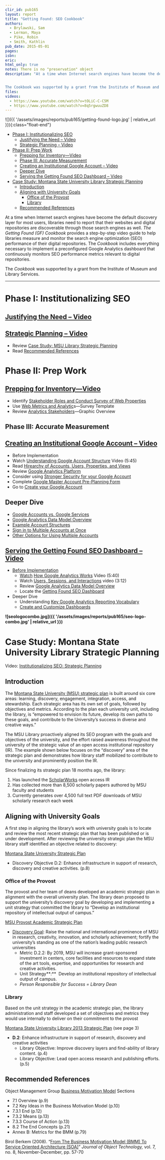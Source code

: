 ```yaml
---
clir_id: pub165
layout: report
title: "Getting Found: SEO Cookbook"
authors: 
  - Brylawski, Sam
  - Lerman, Maya
  - Pike, Robin
  - Smith, Kathlin
pub_date: 2015-05-01
pages:
isbn:
eric:
html_only: true
notes: There is no "preservation" object 
description: "At a time when Internet search engines have become the default discovery layer for most users, libraries need to report that their websites and digital repositories are discoverable through those search engines as well. The Getting Found (GF) Cookbook provides a step-by-step video guide to help libraries measure and monitor the search engine optimization (SEO) performance of their digital repositories. The Cookbook includes everything necessary to implement a preconfigured Google Analytics dashboard that continuously monitors SEO performance metrics relevant to digital repositories.


The Cookbook was supported by a grant from the Institute of Museum and Library Services."
files:
videos:
  - https://www.youtube.com/watch?v=tOLiC-C-C5M
  - https://www.youtube.com/watch?v=8q5rgwuuZD8
---
```


![]({{ '/assets/images/reports/pub165/getting-found-logo.jpg' | relative_url }}){:class="float-end"} 

- [Phase I: Institutionalizing SEO](#phase-i-institutionalizing-seo)
  - [Justifying the Need – Video](#justifying-the-need--video)
  - [Strategic Planning – Video](#strategic-planning--video)
- [Phase II: Prep Work](#phase-ii-prep-work)
  - [Prepping for Inventory—Video](#prepping-for-inventoryvideo)
  - [Phase III: Accurate Measurement](#phase-iii-accurate-measurement)
  - [Creating an Institutional Google Account – Video](#creating-an-institutional-google-account--video)
  - [Deeper Dive](#deeper-dive)
  - [Serving the Getting Found SEO Dashboard – Video](#serving-the-getting-found-seo-dashboard--video)
- [Case Study: Montana State University Library Strategic Planning](#case-study-montana-state-university-library-strategic-planning)
  - [Introduction](#introduction)
  - [Aligning with University Goals](#aligning-with-university-goals)
    - [Office of the Provost](#office-of-the-provost)
    - [Library](#library)
  - [Recommended References](#recommended-references)

At a time when Internet search engines have become the default discovery layer for most users, libraries need to report that their websites and digital repositories are discoverable through those search engines as well. _The Getting Found (GF) Cookbook_ provides a step-by-step video guide to help libraries measure and monitor the search engine optimization (SEO) performance of their digital repositories. The _Cookbook_ includes everything necessary to implement a preconfigured Google Analytics dashboard that continuously monitors SEO performance metrics relevant to digital repositories.

The _Cookbook_ was supported by a grant from the Institute of Museum and Library Services.

* * *

# Phase I: Institutionalizing SEO

## [Justifying the Need – Video](https://www.youtube.com/watch?v=tOLiC-C-C5M)
## [Strategic Planning – Video](https://www.youtube.com/watch?v=8q5rgwuuZD8)
    

*   Review [Case Study: MSU Library Strategic Planning](#case-study-montana-state-university-library-strategic-planning)
*   Read [Recommended References](#recommended-references)

# Phase II: Prep Work

## [Prepping for Inventory—Video](https://www.youtube.com/watch?v=zhoUtPi8_gM)

*   Identify [Stakeholder Roles and Conduct Survey of Web Properties](https://www.clir.org/pubs/reports/pub165/stakeholder/)
*   Use [Web Metrics and Analytic](https://www.clir.org/wp-content/uploads/sites/6/GF03WebMetricsAnalyticsSurveyopt.pdf)s—Survey Template
*   Review [Analytics Stakeholders](https://www.clir.org/wp-content/uploads/sites/6/copy_of_seo2GF14.png)—Graphic Overview

Phase III: Accurate Measurement
-------------------------------

## [Creating an Institutional Google Account – Video](https://www.youtube.com/watch?v=NJ7Wb44SEG4)
    

*   Before Implementation
*   Watch [Understanding Google Account Structure](https://www.youtube.com/watch?v=OyixJ7A9phg) Video (5:45)
*   Read [Hirearchy of Accounts, Users, Properties, and Views](https://support.google.com/analytics/answer/1009618?hl=en&ref_topic=1102143)
*   Review [Google Analytics Platform](https://developers.google.com/analytics/devguides/platform/)
*   Consider using [Stronger Security for your Google Account](http://www.google.com/landing/2step/)
*   Complete [Google Master Account Pre-Planning Form](https://www.clir.org/wp-content/uploads/sites/6/GF04-PreplanForm.pdf)
*   Go to [Create your Google Account](https://accounts.google.com/signup)

## Deeper Dive

*   [Google Accounts vs. Google Services](https://support.google.com/analytics/answer/1102152?hl=en)
*   [Google Analytics Data Model Overview](https://web.archive.org/web/20150925193358/https://analyticsacademy.withgoogle.com/course02/assets/html/GoogleAnalyticsAcademy-PlatformPrinciples-Lesson1.3-OverviewoftheGoogleAnalyticsdatamodel-Resource.html)
*   [Example Account Structures](https://support.google.com/analytics/answer/1102152?hl=en&ref_topic=1102143)
*   [Sign in to Multiple Accounts at Once](https://support.google.com/accounts/answer/1721977?hl=en&ref_topic=2373242)
*   [Other Options for Using Multiple Accounts](https://support.google.com/accounts/?visit_id=637487173612361229-4263313536&hl=en&rd=2#topic=3382296)

## [Serving the Getting Found SEO Dashboard – Video](https://www.youtube.com/watch?v=n0DdXlE6YbA)
    

*   [Before Implementation](https://www.youtube.com/watch?v=n0DdXlE6YbA)
    *   [Watch](https://www.youtube.com/watch?v=n0DdXlE6YbA) [How Google Analytics Works](https://www.youtube.com/watch?v=eyltEFyZ678) Video (5:40)
    *   Watch [Users, Sessions, and Interactions](https://www.youtube.com/watch?v=K-cqHjSQ67o) video (3:12)
    *   Review [Google Analytics Data Model Overview](https://web.archive.org/web/20150925193358/https://analyticsacademy.withgoogle.com/course02/assets/html/GoogleAnalyticsAcademy-PlatformPrinciples-Lesson1.3-OverviewoftheGoogleAnalyticsdatamodel-Resource.html)
    *   Locate the [Getting Found SEO Dashboard](https://marketingplatform.google.com/about/#posts/search/%3F_.viewId%3DtsoHt4DTTqewgeR5WrwNWQ/)
*   Deeper Dive
    *   Understanding [Key Google Analytics Reporting Vocabulary](https://support.google.com/analytics/answer/1257084)
    *   [Create and Customize Dashboards](https://support.google.com/analytics/answer/1068218?hl=en)

**![seologocombo.jpg]({{ '/assets/images/reports/pub165/seo-logo-combo.jpg' | relative_url }})**

# Case Study: Montana State University Library Strategic Planning


Video: [Institutionalizing SEO: Strategic Planning](https://www.youtube.com/watch?v=8q5rgwuuZD8 "Insitutionalizing SEO: Strategic Planning")

## Introduction

The [Montana State University (MSU) strategic plan](https://www.montana.edu/strategicplan/) is built around six core areas: learning, discovery, engagement, integration, access, and stewardship. Each strategic area has its own set of goals, followed by objectives and metrics. According to the plan each university unit, including the library, is “empowered to envision its future, develop its own paths to these goals, and contribute to the University’s success in diverse and creative ways.”

The MSU Library proactively aligned its SEO program with the goals and objectives of the university, and the effort raised awareness throughout the university of the strategic value of an open access institutional repository (IR). The example shown below focuses on the “discovery” area of the strategic plan and demonstrates how library staff mobilized to contribute to the university and prominently position the IR.

Since finalizing its strategic plan 18 months ago, the library:

1.  Has launched the [ScholarWorks](https://scholarworks.montana.edu/) open access IR
2.  Has collected more than 8,500 scholarly papers authored by MSU faculty and students
3.  Currently generates over 4,500 full text PDF downloads of MSU scholarly research each week

## Aligning with University Goals

A first step in aligning the library’s work with university goals is to locate and review the most recent strategic plan that has been published or is under development. After reviewing the university strategic plan the MSU library staff identified an objective related to discovery:

[Montana State University Strategic Plan](https://www.montana.edu/strategicplan/)

*   Discovery Objective D.2: Enhance infrastructure in support of research, discovery and creative activities. (p.8)

### Office of the Provost

The provost and her team of deans developed an academic strategic plan in alignment with the overall university plan. The library dean proposed to support the university’s discovery goal by developing and implementing a unit strategy that committed the library to “Develop an institutional repository of intellectual output of campus.”

[MSU Provost Academic Strategic Plan](https://www.montana.edu/provost/ "MSU Academic Strategic Plan")

*   [Discovery Goal](https://www.montana.edu/provost/ "Discovery Goal"): Raise the national and international prominence of MSU in research, creativity, innovation, and scholarly achievement; fortify the university’s standing as one of the nation’s leading public research universities
    *   Metric D.2.2: By 2019, MSU will increase grant-sponsored investment in centers, core facilities and resources to expand state of the art tools, expertise, and opportunities for research and creative activities.
    *   Unit Strategy**:**  Develop an institutional repository of intellectual output of campus.
    *   _Person Responsible for Success = Library Dean_

### Library

Based on the unit strategy in the academic strategic plan, the library administration and staff developed a set of objectives and metrics they would use internally to deliver on their commitment to the provost

[Montana State University Library 2013 Strategic Plan](http://www.lib.montana.edu/about/msu_library_strategic_plan.pdf "MSU 2013 Strategic Plan") (see page 3)

*   **D.2**: Enhance infrastructure in support of research, discovery and creative activities
    *   Library Objective: Improve discovery layers and find-ability of library content. (p.4)
    *   Library Objective: Lead open access research and publishing efforts. (p.5)

## Recommended References

Object Management Group [Business Motivation Model](https://www.omg.org/spec/BMM;jsessionid=0B09176913C82A14EE9CA415E0FE5843 "Business Motivation Model") Sections

*   7.1 Overview (p.9)
*   7.2 Key Ideas in the Business Motivation Model (p.10)
*   7.3.1 End (p.12)
*   7.3.2 Means (p.13)
*   7.3.3 Course of Action (p.13)
*   8.2 The End Concepts (p.21)
*   Annex B: Metrics for the BMM (p.79)

Birol Berkem (2008). “[From The Business Motivation Model (BMM) To Service Oriented Architecture (SOA)](http://www.jot.fm/issues/issue_2008_11/column6.pdf "From The Business Motivation Model (BMM) To Service Oriented Architecture (SOA)")” _Journal of Object Technology,_ vol. 7, no. 8, November-December, pp. 57-70